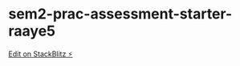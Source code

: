 # sem2-prac-assessment-starter-raaye5

[Edit on StackBlitz ⚡️](https://stackblitz.com/edit/sem2-prac-assessment-starter-raaye5)